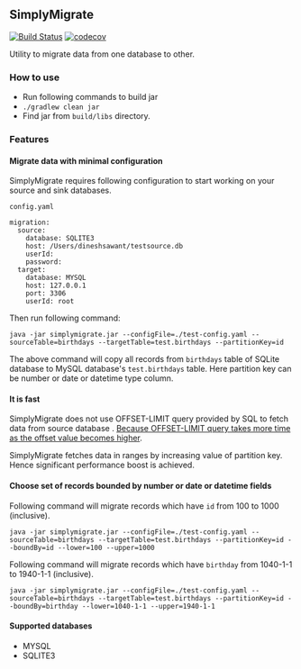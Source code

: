 ## SimplyMigrate
[![Build Status](https://travis-ci.org/dinsaw/simplymigrate.svg?branch=master)](https://travis-ci.org/dinsaw/simplymigrate)
[![codecov](https://codecov.io/gh/dinsaw/simplymigrate/branch/master/graph/badge.svg)](https://codecov.io/gh/dinsaw/simplymigrate)

Utility to migrate data from one database to other.

### How to use

- Run following commands to build jar
- `./gradlew clean jar`
- Find jar from `build/libs` directory.

### Features

#### Migrate data with minimal configuration

SimplyMigrate requires following configuration to start working on your source and sink databases.

`config.yaml`
```
migration:
  source:
    database: SQLITE3
    host: /Users/dineshsawant/testsource.db
    userId:
    password:
  target:
    database: MYSQL
    host: 127.0.0.1
    port: 3306
    userId: root
```

Then run following command:

`java -jar simplymigrate.jar --configFile=./test-config.yaml --sourceTable=birthdays --targetTable=test.birthdays --partitionKey=id`

The above command will copy all records from `birthdays` table of SQLite database
to MySQL database's `test.birthdays` table.
Here partition key can be number or date or datetime type column.

#### It is fast

SimplyMigrate does not use OFFSET-LIMIT query provided by SQL to fetch data from source database . [Because OFFSET-LIMIT query takes more time as the offset value becomes higher](https://use-the-index-luke.com/sql/partial-results/fetch-next-page).

SimplyMigrate fetches data in ranges by increasing value of partition key. Hence significant performance boost is achieved.

#### Choose set of records bounded by number or date or datetime fields

Following command will migrate records which have `id` from 100 to 1000 (inclusive).

`java -jar simplymigrate.jar --configFile=./test-config.yaml --sourceTable=birthdays --targetTable=test.birthdays --partitionKey=id --boundBy=id --lower=100 --upper=1000`

Following command will migrate records which have `birthday` from 1040-1-1 to 1940-1-1 (inclusive).

`java -jar simplymigrate.jar --configFile=./test-config.yaml --sourceTable=birthdays --targetTable=test.birthdays --partitionKey=id --boundBy=birthday --lower=1040-1-1 --upper=1940-1-1`

#### Supported databases
- MYSQL
- SQLITE3
